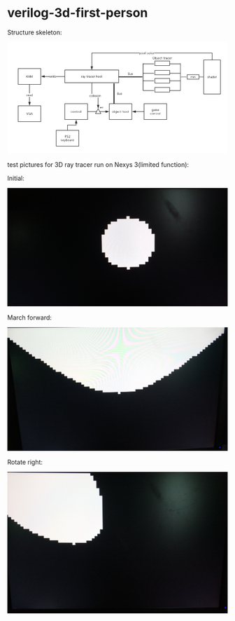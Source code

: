 # verilog-3d-first-person

Structure skeleton:

![skeleton](https://raw.githubusercontent.com/tabokie/verilog-3d-first-person/master/Structure_Diagram.png)

test pictures for 3D ray tracer run on Nexys 3(limited function):

Initial:

![first sketch](https://raw.githubusercontent.com/tabokie/verilog-3d-first-person/master/test/test_pic/test_pic_init.jpg)

March forward:

![march sketch](https://raw.githubusercontent.com/tabokie/verilog-3d-first-person/master/test/test_pic/test_pic_fmarch.jpg)

Rotate right:

![rotate](https://raw.githubusercontent.com/tabokie/verilog-3d-first-person/master/test/test_pic/test_pic_rrotate.jpg)


